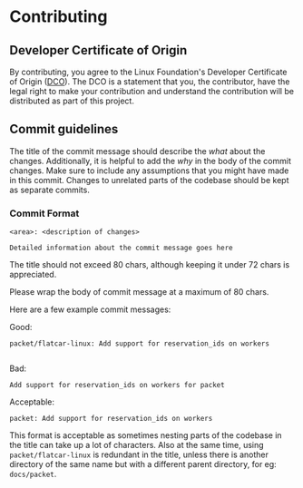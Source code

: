 # Contributing

## Developer Certificate of Origin

By contributing, you agree to the Linux Foundation's Developer Certificate of Origin ([DCO](DCO)). The DCO is a statement that you, the contributor, have the legal right to make your contribution and understand the contribution will be distributed as part of this project.

## Commit guidelines

The title of the commit message should describe the _what_ about the
changes. Additionally, it is helpful to add the _why_ in the body of
the commit changes. Make sure to include any assumptions that you
might have made in this commit. Changes to unrelated parts of the
codebase should be kept as separate commits.

### Commit Format

```
<area>: <description of changes>

Detailed information about the commit message goes here
```

The title should not exceed 80 chars, although keeping it under 72
chars is appreciated.

Please wrap the body of commit message at a
maximum of 80 chars.

Here are a few example commit messages:

Good:
```
packet/flatcar-linux: Add support for reservation_ids on workers


```

Bad:
```
Add support for reservation_ids on workers for packet
```


Acceptable:
```
packet: Add support for reservation_ids on workers
```

This format is acceptable as sometimes nesting parts of the codebase
in the title can take up a lot of characters. Also at the same time,
using `packet/flatcar-linux` is redundant in the title, unless there
is another directory of the same name but with a different parent
directory, for eg: `docs/packet`.
